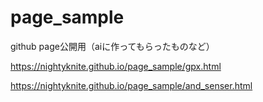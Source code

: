 # page_sample
github page公開用（aiに作ってもらったものなど）


https://nightyknite.github.io/page_sample/gpx.html

https://nightyknite.github.io/page_sample/and_senser.html
